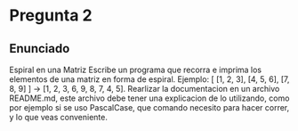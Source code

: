 # Pregunta 2

## Enunciado

Espiral en una Matriz Escribe un programa que recorra e imprima los elementos de una matriz en forma de espiral. Ejemplo: [ [1, 2, 3], [4, 5, 6], [7, 8, 9] ] → [1, 2, 3, 6, 9, 8, 7, 4, 5].
Rearlizar la documentacion en un archivo README.md, este archivo debe tener una explicacion de lo utilizando, como por ejemplo si se uso PascalCase, que comando necesito para hacer correr, y lo que veas conveniente. 